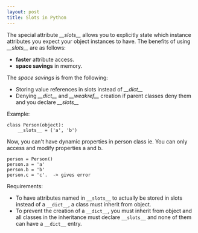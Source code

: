 ```yaml
---
layout: post
title: Slots in Python
---
```


The special attribute *\_\_slots__* allows you to explicitly state which instance attributes you expect your object instances to have.
The benefits of using *\_\_slots__* are as follows:

- **faster** attribute access.
- **space savings** in memory.

The *space savings* is from the following:

- Storing value references in slots instead of *\_\_dict__*
- Denying *\_\_dict__* and *\_\_weakref__* creation if parent classes deny them and you declare *\_\_slots__*

Example:

	class Person(object):
		__slots__ = ('a', 'b')


Now, you can't have dynamic properties in person class ie. You can only access and modify properties a and b.


	person = Person()
	person.a = 'a'
	person.b = 'b'
	person.c = 'c'.  -> gives error

Requirements:

- To have attributes named in `__slots__` to actually be stored in slots instead of a `__dict__`, a class must inherit from object.
- To prevent the creation of a `__dict__`, you must inherit from object and all classes in the inheritance must declare `__slots__` and none of them can have a `__dict__` entry.

